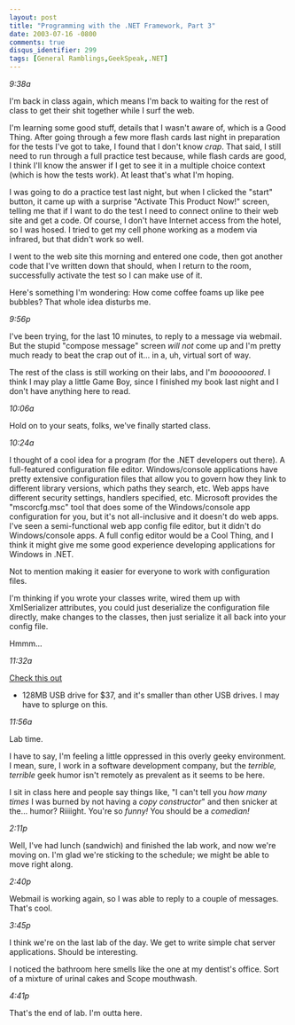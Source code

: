 ```yaml
---
layout: post
title: "Programming with the .NET Framework, Part 3"
date: 2003-07-16 -0800
comments: true
disqus_identifier: 299
tags: [General Ramblings,GeekSpeak,.NET]
---
```

*9:38a*
 
 I'm back in class again, which means I'm back to waiting for the rest
of class to get their shit together while I surf the web.
 
 I'm learning some good stuff, details that I wasn't aware of, which is
a Good Thing. After going through a few more flash cards last night in
preparation for the tests I've got to take, I found that I don't know
*crap*. That said, I still need to run through a full practice test
because, while flash cards are good, I think I'll know the answer if I
get to see it in a multiple choice context (which is how the tests
work). At least that's what I'm hoping.
 
 I was going to do a practice test last night, but when I clicked the
"start" button, it came up with a surprise "Activate This Product Now!"
screen, telling me that if I want to do the test I need to connect
online to their web site and get a code. Of course, I don't have
Internet access from the hotel, so I was hosed. I tried to get my cell
phone working as a modem via infrared, but that didn't work so well.
 
 I went to the web site this morning and entered one code, then got
another code that I've written down that should, when I return to the
room, successfully activate the test so I can make use of it.
 
 Here's something I'm wondering: How come coffee foams up like pee
bubbles? That whole idea disturbs me.
 
 *9:56p*
 
 I've been trying, for the last 10 minutes, to reply to a message via
webmail. But the stupid "compose message" screen *will not* come up and
I'm pretty much ready to beat the crap out of it... in a, uh, virtual
sort of way.
 
 The rest of the class is still working on their labs, and I'm
*boooooored*. I think I may play a little Game Boy, since I finished my
book last night and I don't have anything here to read.
 
 *10:06a*
 
 Hold on to your seats, folks, we've finally started class.
 
 *10:24a*
 
 I thought of a cool idea for a program (for the .NET developers out
there). A full-featured configuration file editor. Windows/console
applications have pretty extensive configuration files that allow you to
govern how they link to different library versions, which paths they
search, etc. Web apps have different security settings, handlers
specified, etc. Microsoft provides the "mscorcfg.msc" tool that does
some of the Windows/console app configuration for you, but it's not
all-inclusive and it doesn't do web apps. I've seen a semi-functional
web app config file editor, but it didn't do Windows/console apps. A
full config editor would be a Cool Thing, and I think it might give me
some good experience developing applications for Windows in .NET.
 
 Not to mention making it easier for everyone to work with configuration
files.
 
 I'm thinking if you wrote your classes write, wired them up with
XmlSerializer attributes, you could just deserialize the configuration
file directly, make changes to the classes, then just serialize it all
back into your config file.
 
 Hmmm...
 
 *11:32a*
 
 [Check this
out](http://babelfish.altavista.com/babelfish/urltrurl?lp=ja_en&url=http%3A%2F%2Fwww.watch.impress.co.jp%2Fakiba%2Fhotline%2F20030719%2Fetc_et128m.html)
- 128MB USB drive for \$37, and it's smaller than other USB drives. I
may have to splurge on this.
 
 *11:56a*
 
 Lab time.
 
 I have to say, I'm feeling a little oppressed in this overly geeky
environment. I mean, sure, I work in a software development company, but
the *terrible, terrible* geek humor isn't remotely as prevalent as it
seems to be here.
 
 I sit in class here and people say things like, "I can't tell you *how
many times* I was burned by not having a *copy constructor*" and then
snicker at the... humor? Riiiight. You're so *funny!* You should be a
*comedian!*
 
 *2:11p*
 
 Well, I've had lunch (sandwich) and finished the lab work, and now
we're moving on. I'm glad we're sticking to the schedule; we might be
able to move right along.
 
 *2:40p*
 
 Webmail is working again, so I was able to reply to a couple of
messages. That's cool.
 
 *3:45p*
 
 I think we're on the last lab of the day. We get to write simple chat
server applications. Should be interesting.
 
 I noticed the bathroom here smells like the one at my dentist's office.
Sort of a mixture of urinal cakes and Scope mouthwash.
 
 *4:41p*
 
 That's the end of lab. I'm outta here.
